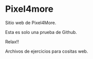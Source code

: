# Pixel4more
Sitio web de Pixel4More.

Esta es solo una prueba de Github.

Relax!!

Archivos de ejercicios para cositas web.

